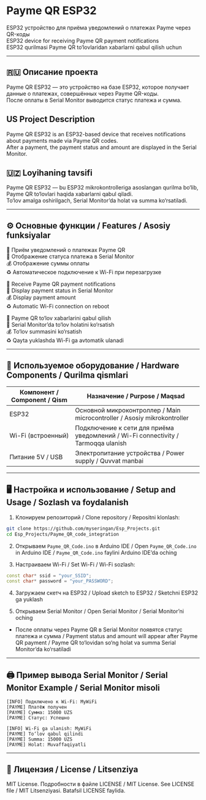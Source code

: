 
# Payme QR ESP32
ESP32 устройство для приёма уведомлений о платежах Payme через QR-коды  
ESP32 device for receiving Payme QR payment notifications  
ESP32 qurilmasi Payme QR to‘lovlaridan xabarlarni qabul qilish uchun

---

## 🇷🇺 Описание проекта
Payme QR ESP32 — это устройство на базе ESP32, которое получает данные о платежах, совершённых через Payme QR-коды.  
После оплаты в Serial Monitor выводится статус платежа и сумма.

## US Project Description
Payme QR ESP32 is an ESP32-based device that receives notifications about payments made via Payme QR codes.  
After a payment, the payment status and amount are displayed in the Serial Monitor.

## 🇺🇿 Loyihaning tavsifi
Payme QR ESP32 — bu ESP32 mikrokontrolleriga asoslangan qurilma bo‘lib, Payme QR to‘lovlari haqida xabarlarni qabul qiladi.  
To‘lov amalga oshirilgach, Serial Monitor’da holat va summa ko‘rsatiladi.

---

## ⚙️ Основные функции / Features / Asosiy funksiyalar
📡 Приём уведомлений о платежах Payme QR  
🔐 Отображение статуса платежа в Serial Monitor  
💰 Отображение суммы оплаты  
♻️ Автоматическое подключение к Wi-Fi при перезагрузке

📡 Receive Payme QR payment notifications  
🔐 Display payment status in Serial Monitor  
💰 Display payment amount  
♻️ Automatic Wi-Fi connection on reboot

📡 Payme QR to‘lov xabarlarini qabul qilish  
🔐 Serial Monitor’da to‘lov holatini ko‘rsatish  
💰 To‘lov summasini ko‘rsatish  
♻️ Qayta yuklashda Wi-Fi ga avtomatik ulanadi

---

## 🧩 Используемое оборудование / Hardware Components / Qurilma qismlari

| Компонент / Component / Qism | Назначение / Purpose / Maqsad |
|-------------------------------|-------------------------------|
| ESP32 | Основной микроконтроллер / Main microcontroller / Asosiy mikrokontroller |
| Wi-Fi (встроенный) | Подключение к сети для приёма уведомлений / Wi-Fi connectivity / Tarmoqqa ulanish |
| Питание 5V / USB | Электропитание устройства / Power supply / Quvvat manbai |

---

## 🖥️ Настройка и использование / Setup and Usage / Sozlash va foydalanish

1. Клонируем репозиторий / Clone repository / Repositni klonlash:
```bash
git clone https://github.com/myseringan/Esp_Projects.git
cd Esp_Projects/Payme_QR_code_integration
```

2. Открываем `Payme_QR_Code.ino` в Arduino IDE / Open `Payme_QR_Code.ino` in Arduino IDE / `Payme_QR_Code.ino` faylini Arduino IDE’da oching

3. Настраиваем Wi-Fi / Set Wi-Fi / Wi-Fi sozlash:
```cpp
const char* ssid = "your_SSID";
const char* password = "your_PASSWORD";
```

4. Загружаем скетч на ESP32 / Upload sketch to ESP32 / Sketchni ESP32 ga yuklash

5. Открываем Serial Monitor / Open Serial Monitor / Serial Monitor’ni oching  
- После оплаты через Payme QR в Serial Monitor появятся статус платежа и сумма / Payment status and amount will appear after Payme QR payment / Payme QR to‘lovidan so‘ng holat va summa Serial Monitor’da ko‘rsatiladi

---

## 🖨️ Пример вывода Serial Monitor / Serial Monitor Example / Serial Monitor misoli

```
[INFO] Подключено к Wi-Fi: MyWiFi
[PAYME] Платёж получен
[PAYME] Сумма: 15000 UZS
[PAYME] Статус: Успешно
```

```
[INFO] Wi-Fi ga ulanish: MyWiFi
[PAYME] To‘lov qabul qilindi
[PAYME] Summa: 15000 UZS
[PAYME] Holat: Muvaffaqiyatli
```

---

## 📄 Лицензия / License / Litsenziya

MIT License. Подробности в файле LICENSE / MIT License. See LICENSE file / MIT Litsenziyasi. Batafsil LICENSE faylida.
